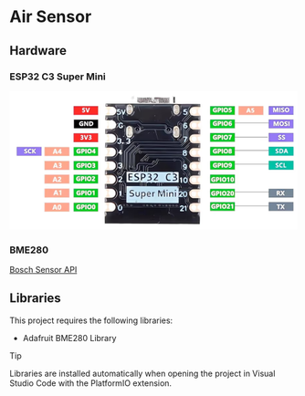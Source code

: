 # Air Sensor

## Hardware

### ESP32 C3 Super Mini

![Pinout](docs/image.png)

### BME280

[Bosch Sensor API](https://github.com/boschsensortec/BME280_SensorAPI)

## Libraries

This project requires the following libraries:

- Adafruit BME280 Library

> [!TIP]
> Libraries are installed automatically when opening the project in Visual Studio Code with the PlatformIO extension.
